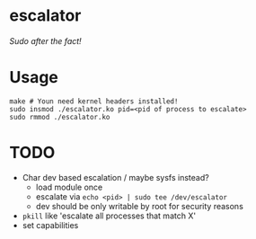 # escalator
###### Sudo after the fact!

# Usage

```
make # Youn need kernel headers installed!
sudo insmod ./escalator.ko pid=<pid of process to escalate>
sudo rmmod ./escalator.ko
```

# TODO

 - Char dev based escalation / maybe sysfs instead?
   - load module once
   - escalate via `echo <pid> | sudo tee /dev/escalator`
   - dev should be only writable by root for security reasons
 - `pkill` like 'escalate all processes that match X'
 - set capabilities
